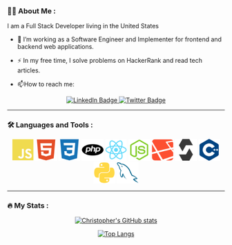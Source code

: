 ### 👨‍💻 About Me :

I am a Full Stack Developer living in the United States

- :telescope: I’m working as a Software Engineer and Implementer for frontend and backend web applications.

- :zap: In my free time, I solve problems on HackerRank and read tech articles.

- :mailbox:How to reach me:

<div id="badges" align="center">
  <a href="https://www.linkedin.com/in/christopher-hardy-12728b82/">
    <img src="https://img.shields.io/badge/LinkedIn-blue?style=for-the-badge&logo=linkedin&logoColor=white" alt="LinkedIn Badge"/>
  </a>
  <a href="https://twitter.com/ChrisH_eth">
    <img src="https://img.shields.io/badge/Twitter-blue?style=for-the-badge&logo=twitter&logoColor=white" alt="Twitter Badge"/>
  </a>
</div>

---

### :hammer_and_wrench: Languages and Tools :
<div align="center">
  <img height=50 width=50 src="https://raw.githubusercontent.com/devicons/devicon/1119b9f84c0290e0f0b38982099a2bd027a48bf1/icons/javascript/javascript-plain.svg" />
  <img height=50 width=50 src="https://raw.githubusercontent.com/devicons/devicon/1119b9f84c0290e0f0b38982099a2bd027a48bf1/icons/html5/html5-plain.svg" />
  <img height=50 width=50 src="https://raw.githubusercontent.com/devicons/devicon/1119b9f84c0290e0f0b38982099a2bd027a48bf1/icons/css3/css3-plain.svg" />
  <img height=50 width=50 src="https://raw.githubusercontent.com/devicons/devicon/1119b9f84c0290e0f0b38982099a2bd027a48bf1/icons/php/php-plain.svg" />
  <img height=50 width=50 src="https://raw.githubusercontent.com/devicons/devicon/1119b9f84c0290e0f0b38982099a2bd027a48bf1/icons/react/react-original.svg" />
  <img height=50 width=50 src="https://raw.githubusercontent.com/devicons/devicon/1119b9f84c0290e0f0b38982099a2bd027a48bf1/icons/nodejs/nodejs-original.svg" />
  <img height=50 width=50 src="https://raw.githubusercontent.com/devicons/devicon/1119b9f84c0290e0f0b38982099a2bd027a48bf1/icons/laravel/laravel-plain.svg" />
  <img height=50 width=50 src="https://raw.githubusercontent.com/devicons/devicon/1119b9f84c0290e0f0b38982099a2bd027a48bf1/icons/solidity/solidity-plain.svg" />
  <img height=50 width=50 src="https://raw.githubusercontent.com/devicons/devicon/1119b9f84c0290e0f0b38982099a2bd027a48bf1/icons/cplusplus/cplusplus-plain.svg" />
  <img height=50 width=50 src="https://raw.githubusercontent.com/devicons/devicon/1119b9f84c0290e0f0b38982099a2bd027a48bf1/icons/python/python-plain.svg" />
  <img height=50 width=50 src="https://raw.githubusercontent.com/devicons/devicon/1119b9f84c0290e0f0b38982099a2bd027a48bf1/icons/mysql/mysql-plain.svg" />
</div>

---

### :fire: My Stats :

<div align="center">
  
  [![Christopher's GitHub stats](https://github-readme-stats.vercel.app/api?username=ChristopherH-eth&show_icons=true&theme=radical)](https://github.com/anuraghazra/github-readme-stats)
  
</div>

<div align="center">
  
  [![Top Langs](https://github-readme-stats.vercel.app/api/top-langs/?username=ChristopherH-eth&layout=compact&theme=vision-friendly-dark)](https://github.com/anuraghazra/github-readme-stats)
  
</div>

<!--
**ChristopherH-eth/ChristopherH-eth** is a ✨ _special_ ✨ repository because its `README.md` (this file) appears on your GitHub profile.

Here are some ideas to get you started:

- 🔭 I’m currently working on ...
- 🌱 I’m currently learning ...
- 👯 I’m looking to collaborate on ...
- 🤔 I’m looking for help with ...
- 💬 Ask me about ...
- 📫 How to reach me: ...
- 😄 Pronouns: ...
- ⚡ Fun fact: ...
-->
